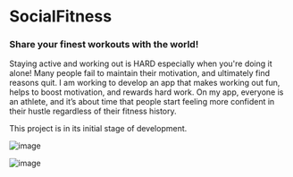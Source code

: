 # SocialFitness
### Share your finest workouts with the world! 

Staying active and working out is HARD especially when you're doing it alone! Many people fail to maintain their motivation, and ultimately find reasons quit. I am working to develop an app that makes working out fun, helps to boost motivation, and rewards hard work. On my app, everyone is an athlete, and it’s about time that people start feeling more confident in their hustle regardless of their fitness history.

This project is in its initial stage of development.

![image]("Fitness/Screenshots/Opening.png")

![image]("Fitness/Screenshots/SignUp.png")
